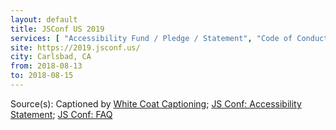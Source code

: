 ```yaml
---
layout: default
title: JSConf US 2019
services: [ "Accessibility Fund / Pledge / Statement", "Code of Conduct", "Mobility Acccess", "Service Animals Welcome", "Live Captioning", "Dietary Accommodation", "Childcare", "Child-Friendly Environment", "Nursing / Pumping Room", "Financial Aid / Scholarships" ]
site: https://2019.jsconf.us/
city: Carlsbad, CA
from: 2018-08-13
to: 2018-08-15
---
```


Source(s): Captioned by [White Coat Captioning](http://www.whitecoatcaptioning.com/); [JS Conf: Accessibility Statement](https://2019.jsconf.us/accessibility/); [JS Conf: FAQ](https://2019.jsconf.us/about/faq/)